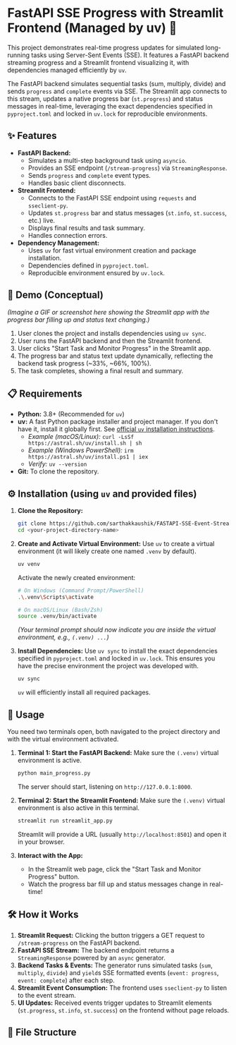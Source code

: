 # FastAPI SSE Progress with Streamlit Frontend (Managed by uv) 🚀

This project demonstrates real-time progress updates for simulated long-running tasks using Server-Sent Events (SSE). It features a FastAPI backend streaming progress and a Streamlit frontend visualizing it, with dependencies managed efficiently by `uv`.

The FastAPI backend simulates sequential tasks (sum, multiply, divide) and sends `progress` and `complete` events via SSE. The Streamlit app connects to this stream, updates a native progress bar (`st.progress`) and status messages in real-time, leveraging the exact dependencies specified in `pyproject.toml` and locked in `uv.lock` for reproducible environments.

## ✨ Features

*   **FastAPI Backend:**
    *   Simulates a multi-step background task using `asyncio`.
    *   Provides an SSE endpoint (`/stream-progress`) via `StreamingResponse`.
    *   Sends `progress` and `complete` event types.
    *   Handles basic client disconnects.
*   **Streamlit Frontend:**
    *   Connects to the FastAPI SSE endpoint using `requests` and `sseclient-py`.
    *   Updates `st.progress` bar and status messages (`st.info`, `st.success`, etc.) live.
    *   Displays final results and task summary.
    *   Handles connection errors.
*   **Dependency Management:**
    *   Uses `uv` for fast virtual environment creation and package installation.
    *   Dependencies defined in `pyproject.toml`.
    *   Reproducible environment ensured by `uv.lock`.

## 📸 Demo (Conceptual)

*(Imagine a GIF or screenshot here showing the Streamlit app with the progress bar filling up and status text changing.)*

1.  User clones the project and installs dependencies using `uv sync`.
2.  User runs the FastAPI backend and then the Streamlit frontend.
3.  User clicks "Start Task and Monitor Progress" in the Streamlit app.
4.  The progress bar and status text update dynamically, reflecting the backend task progress (~33%, ~66%, 100%).
5.  The task completes, showing a final result and summary.

## 📋 Requirements

*   **Python:** 3.8+ (Recommended for `uv`)
*   **uv:** A fast Python package installer and project manager. If you don't have it, install it globally first. See [official `uv` installation instructions](https://github.com/astral-sh/uv#installation).
    *   *Example (macOS/Linux):* `curl -LsSf https://astral.sh/uv/install.sh | sh`
    *   *Example (Windows PowerShell):* `irm https://astral.sh/uv/install.ps1 | iex`
    *   *Verify:* `uv --version`
*   **Git:** To clone the repository.

## ⚙️ Installation (using `uv` and provided files)

1.  **Clone the Repository:**
    ```bash
    git clone https://github.com/sarthakkaushik/FASTAPI-SSE-Event-Streaming-with-Streamlit.git 
    cd <your-project-directory-name>
    ```

2.  **Create and Activate Virtual Environment:**
    Use `uv` to create a virtual environment (it will likely create one named `.venv` by default).
    ```bash
    uv venv
    ```
    Activate the newly created environment:
    ```bash
    # On Windows (Command Prompt/PowerShell)
    .\.venv\Scripts\activate

    # On macOS/Linux (Bash/Zsh)
    source .venv/bin/activate
    ```
    *(Your terminal prompt should now indicate you are inside the virtual environment, e.g., `(.venv) ...`)*

3.  **Install Dependencies:**
    Use `uv sync` to install the exact dependencies specified in `pyproject.toml` and locked in `uv.lock`. This ensures you have the precise environment the project was developed with.
    ```bash
    uv sync
    ```
    `uv` will efficiently install all required packages.

## 🚀 Usage

You need two terminals open, both navigated to the project directory and with the virtual environment activated.

1.  **Terminal 1: Start the FastAPI Backend:**
    Make sure the `(.venv)` virtual environment is active.
    ```bash
    python main_progress.py
    ```
    The server should start, listening on `http://127.0.0.1:8000`.

2.  **Terminal 2: Start the Streamlit Frontend:**
    Make sure the `(.venv)` virtual environment is also active in this terminal.
    ```bash
    streamlit run streamlit_app.py
    ```
    Streamlit will provide a URL (usually `http://localhost:8501`) and open it in your browser.

3.  **Interact with the App:**
    *   In the Streamlit web page, click the "Start Task and Monitor Progress" button.
    *   Watch the progress bar fill up and status messages change in real-time!

## 🛠️ How it Works

1.  **Streamlit Request:** Clicking the button triggers a GET request to `/stream-progress` on the FastAPI backend.
2.  **FastAPI SSE Stream:** The backend endpoint returns a `StreamingResponse` powered by an `async` generator.
3.  **Backend Tasks & Events:** The generator runs simulated tasks (`sum`, `multiply`, `divide`) and `yield`s SSE formatted events (`event: progress`, `event: complete`) after each step.
4.  **Streamlit Event Consumption:** The frontend uses `sseclient-py` to listen to the event stream.
5.  **UI Updates:** Received events trigger updates to Streamlit elements (`st.progress`, `st.info`, `st.success`) on the frontend without page reloads.

## 📁 File Structure